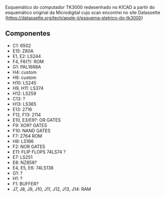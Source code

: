 Esquemático do computador TK3000 redesenhado no KICAD a partir do esquemático original da Microdigital cujo scan encontrei no site Datassette (https://datassette.org/tech/apple-ii/esquema-eletrico-do-tk3000)

## Componentes

 - C1: 6502
 - E15: Z80A
 - E1, E2: LS244
 - F4, F6(?): ROM
 - G1: PAL16R8A
 - H4: custom
 - H6: custom
 - H10: LS245
 - H9, H11: LS374
 - H12: LS259
 - C13: ?
 - H13: LS365
 - E13: 2716
 - F12, F13: 2114
 - E10, E3/E9?: OR GATES
 - F9: XOR? GATES
 - F10: NAND GATES
 - F7: 2764 ROM
 - H8: LS166
 - F2: NOR GATES
 - E11: FLIP FLOPS 74LS74 ?
 - E7: LS251
 - E8: NZ858?
 - E4, E5, E6: 74LS138
 - G1: ?
 - H1: ?
 - F1: BUFFER?
 - J7, J8, J9, J10, J11, J12, J13, J14: RAM
